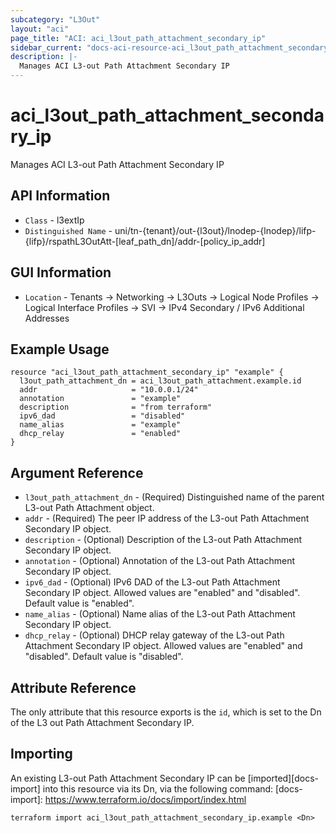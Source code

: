 ```yaml
---
subcategory: "L3Out"
layout: "aci"
page_title: "ACI: aci_l3out_path_attachment_secondary_ip"
sidebar_current: "docs-aci-resource-aci_l3out_path_attachment_secondary_ip"
description: |-
  Manages ACI L3-out Path Attachment Secondary IP
---
```


# aci_l3out_path_attachment_secondary_ip

Manages ACI L3-out Path Attachment Secondary IP

## API Information ##

* `Class` - l3extIp
* `Distinguished Name` - uni/tn-{tenant}/out-{l3out}/lnodep-{lnodep}/lifp-{lifp}/rspathL3OutAtt-[leaf_path_dn]/addr-[policy_ip_addr]

## GUI Information ##

* `Location` - Tenants -> Networking -> L3Outs -> Logical Node Profiles -> Logical Interface Profiles -> SVI -> IPv4 Secondary / IPv6 Additional Addresses

## Example Usage

```hcl
resource "aci_l3out_path_attachment_secondary_ip" "example" {
  l3out_path_attachment_dn = aci_l3out_path_attachment.example.id
  addr                     = "10.0.0.1/24"
  annotation               = "example"
  description              = "from terraform"
  ipv6_dad                 = "disabled"
  name_alias               = "example"
  dhcp_relay               = "enabled"
}
```

## Argument Reference

- `l3out_path_attachment_dn` - (Required) Distinguished name of the parent L3-out Path Attachment object.
- `addr` - (Required) The peer IP address of the L3-out Path Attachment Secondary IP object.
- `description` - (Optional) Description of the L3-out Path Attachment Secondary IP object.
- `annotation` - (Optional) Annotation of the L3-out Path Attachment Secondary IP object.
- `ipv6_dad` - (Optional) IPv6 DAD of the L3-out Path Attachment Secondary IP object. Allowed values are "enabled" and "disabled". Default value is "enabled".
- `name_alias` - (Optional) Name alias of the L3-out Path Attachment Secondary IP object.
- `dhcp_relay` - (Optional) DHCP relay gateway of the L3-out Path Attachment Secondary IP object. Allowed values are "enabled" and "disabled". Default value is "disabled".

## Attribute Reference

The only attribute that this resource exports is the `id`, which is set to the Dn of the L3 out Path Attachment Secondary IP.

## Importing

An existing L3-out Path Attachment Secondary IP can be [imported][docs-import] into this resource via its Dn, via the following command:
[docs-import]: https://www.terraform.io/docs/import/index.html

```
terraform import aci_l3out_path_attachment_secondary_ip.example <Dn>
```
